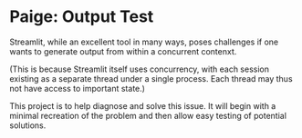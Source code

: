 # Paige: Output Test

Streamlit, while an excellent tool in many ways, poses challenges if one wants to generate output from within a concurrent contenxt. 

(This is because Streamlit itself uses concurrency, with each session existing as a separate thread under a single process. Each thread may thus not have access to important state.)

This project is to help diagnose and solve this issue. It will begin with a minimal recreation of the problem and then allow easy testing of potential solutions.